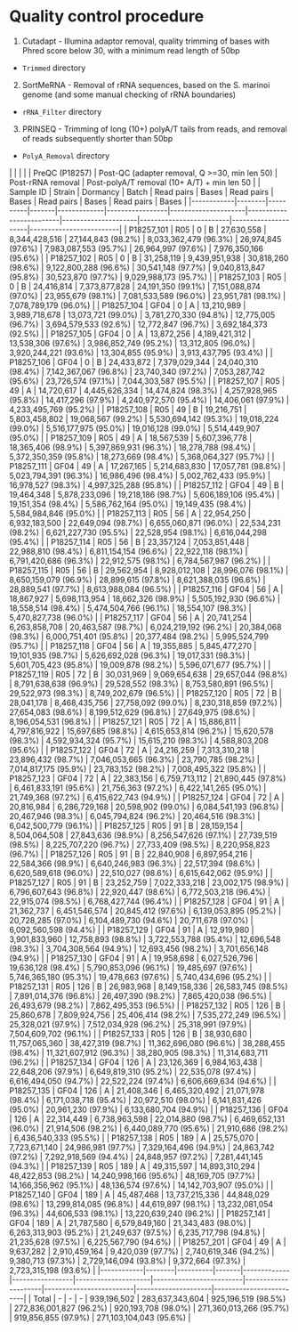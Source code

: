 # Quality control procedure
1. Cutadapt - Illumina adaptor removal, quality trimming of bases with Phred score below 30, with a minimum read length of 50bp
  * `Trimmed` directory
2. SortMeRNA - Removal of rRNA sequences, based on the S. marinoi genome (and some manual checking of rRNA boundaries)
  * `rRNA_Filter` directory
3. PRINSEQ - Trimming of long (10+) polyA/T tails from reads, and removal of reads subsequently shorter than 50bp
  * `PolyA_Removal` directory

|            |        |          |       |         PreQC (P18257)        | Post-QC (adapter removal, Q >=30, min len 50) |              Post-rRNA removal                | Post-polyA/T removal (10+ A/T) +  min len 50  |
| Sample ID  | Strain | Dormancy | Batch | Read pairs  |      Bases      |     Read pairs      |          Bases          |     Read pairs      |          Bases          |     Read pairs      |          Bases          |
|------------|--------|----------|-------|-------------|-----------------|---------------------|-------------------------|---------------------|-------------------------|---------------------|-------------------------|
| P18257_101 |  R05   |     0    |   B   |  27,630,558 |   8,344,428,516 |  27,144,843 (98.2%) |   8,033,362,479 (96.3%) |  26,974,845 (97.6%) |   7,983,087,553 (95.7%) |  26,964,997 (97.6%) |   7,976,350,166 (95.6%) |
| P18257_102 |  R05   |     0    |   B   |  31,258,119 |   9,439,951,938 |  30,818,260 (98.6%) |   9,122,800,288 (96.6%) |  30,541,148 (97.7%) |   9,040,813,847 (95.8%) |  30,523,870 (97.7%) |   9,029,988,173 (95.7%) |
| P18257_103 |  R05   |     0    |   B   |  24,416,814 |   7,373,877,828 |  24,191,350 (99.1%) |   7,151,088,874 (97.0%) |  23,955,679 (98.1%) |   7,081,533,589 (96.0%) |  23,951,781 (98.1%) |   7,078,789,179 (96.0%) |
| P18257_104 |  GF04  |     0    |   A   |  13,210,989 |   3,989,718,678 |  13,073,721 (99.0%) |   3,781,270,330 (94.8%) |  12,775,005 (96.7%) |   3,694,579,533 (92.6%) |  12,772,847 (96.7%) |   3,692,184,373 (92.5%) |
| P18257_105 |  GF04  |     0    |   A   |  13,872,256 |   4,189,421,312 |  13,538,306 (97.6%) |   3,986,852,749 (95.2%) |  13,312,805 (96.0%) |   3,920,244,221 (93.6%) |  13,304,855 (95.9%) |   3,913,437,795 (93.4%) |
| P18257_106 |  GF04  |     0    |   B   |  24,433,872 |   7,379,029,344 |  24,040,310 (98.4%) |   7,142,367,067 (96.8%) |  23,740,340 (97.2%) |   7,053,287,742 (95.6%) |  23,726,574 (97.1%) |   7,044,303,587 (95.5%) |
| P18257_107 |  R05   |    49    |   A   |  14,720,617 |   4,445,626,334 |  14,474,824 (98.3%) |   4,257,928,965 (95.8%) |  14,417,296 (97.9%) |   4,240,972,570 (95.4%) |  14,406,061 (97.9%) |   4,233,495,769 (95.2%) |
| P18257_108 |  R05   |    49    |   B   |  19,216,751 |   5,803,458,802 |  19,068,567 (99.2%) |   5,530,694,142 (95.3%) |  19,018,224 (99.0%) |   5,516,177,975 (95.0%) |  19,016,128 (99.0%) |   5,514,449,907 (95.0%) |
| P18257_109 |  R05   |    49    |   A   |  18,567,539 |   5,607,396,778 |  18,365,406 (98.9%) |   5,397,869,931 (96.3%) |  18,278,788 (98.4%) |   5,372,350,359 (95.8%) |  18,273,669 (98.4%) |   5,368,064,327 (95.7%) |
| P18257_111 |  GF04  |    49    |   A   |  17,267,165 |   5,214,683,830 |  17,057,781 (98.8%) |   5,023,794,391 (96.3%) |  16,986,496 (98.4%) |   5,002,762,433 (95.9%) |  16,978,527 (98.3%) |   4,997,325,288 (95.8%) |
| P18257_112 |  GF04  |    49    |   B   |  19,464,348 |   5,878,233,096 |  19,218,186 (98.7%) |   5,606,189,106 (95.4%) |  19,151,354 (98.4%) |   5,586,762,164 (95.0%) |  19,149,435 (98.4%) |   5,584,984,846 (95.0%) |
| P18257_113 |  R05   |    56    |   A   |  22,954,250 |   6,932,183,500 |  22,649,094 (98.7%) |   6,655,060,871 (96.0%) |  22,534,231 (98.2%) |   6,621,227,730 (95.5%) |  22,528,954 (98.1%) |   6,616,044,298 (95.4%) |
| P18257_114 |  R05   |    56    |   B   |  23,357,124 |   7,053,851,448 |  22,988,810 (98.4%) |   6,811,154,154 (96.6%) |  22,922,118 (98.1%) |   6,791,420,686 (96.3%) |  22,912,575 (98.1%) |   6,784,567,987 (96.2%) |
| P18257_115 |  R05   |    56    |   B   |  29,562,954 |   8,928,012,108 |  28,996,076 (98.1%) |   8,650,159,079 (96.9%) |  28,899,615 (97.8%) |   8,621,388,035 (96.6%) |  28,889,541 (97.7%) |   8,613,988,084 (96.5%) |
| P18257_116 |  GF04  |    56    |   A   |  18,867,927 |   5,698,113,954 |  18,662,326 (98.9%) |   5,505,192,930 (96.6%) |  18,558,514 (98.4%) |   5,474,504,766 (96.1%) |  18,554,107 (98.3%) |   5,470,827,738 (96.0%) |
| P18257_117 |  GF04  |    56    |   A   |  20,741,254 |   6,263,858,708 |  20,463,587 (98.7%) |   6,024,219,192 (96.2%) |  20,384,068 (98.3%) |   6,000,751,401 (95.8%) |  20,377,484 (98.2%) |   5,995,524,799 (95.7%) |
| P18257_118 |  GF04  |    56    |   A   |  19,355,885 |   5,845,477,270 |  19,101,935 (98.7%) |   5,626,692,028 (96.3%) |  19,017,331 (98.3%) |   5,601,705,423 (95.8%) |  19,009,878 (98.2%) |   5,596,071,677 (95.7%) |
| P18257_119 |  R05   |    72    |   B   |  30,031,969 |   9,069,654,638 |  29,657,044 (98.8%) |   8,791,638,638 (96.9%) |  29,528,552 (98.3%) |   8,753,580,891 (96.5%) |  29,522,973 (98.3%) |   8,749,202,679 (96.5%) |
| P18257_120 |  R05   |    72    |   B   |  28,041,178 |   8,468,435,756 |  27,758,092 (99.0%) |   8,230,318,859 (97.2%) |  27,654,083 (98.6%) |   8,199,512,629 (96.8%) |  27,649,975 (98.6%) |   8,196,054,531 (96.8%) |
| P18257_121 |  R05   |    72    |   A   |  15,886,811 |   4,797,816,922 |  15,697,685 (98.8%) |   4,615,653,814 (96.2%) |  15,620,578 (98.3%) |   4,592,934,324 (95.7%) |  15,615,210 (98.3%) |   4,588,803,208 (95.6%) |
| P18257_122 |  GF04  |    72    |   A   |  24,216,259 |   7,313,310,218 |  23,896,432 (98.7%) |   7,046,053,665 (96.3%) |  23,790,785 (98.2%) |   7,014,817,175 (95.9%) |  23,783,152 (98.2%) |   7,008,495,322 (95.8%) |
| P18257_123 |  GF04  |    72    |   A   |  22,383,156 |   6,759,713,112 |  21,890,445 (97.8%) |   6,461,833,191 (95.6%) |  21,756,363 (97.2%) |   6,422,141,265 (95.0%) |  21,749,368 (97.2%) |   6,415,622,743 (94.9%) |
| P18257_124 |  GF04  |    72    |   A   |  20,816,984 |   6,286,729,168 |  20,598,902 (99.0%) |   6,084,541,193 (96.8%) |  20,467,946 (98.3%) |   6,045,794,824 (96.2%) |  20,464,516 (98.3%) |   6,042,500,779 (96.1%) |
| P18257_125 |  R05   |    91    |   B   |  28,159,154 |   8,504,064,508 |  27,843,636 (98.9%) |   8,256,547,626 (97.1%) |  27,739,519 (98.5%) |   8,225,707,220 (96.7%) |  27,733,409 (98.5%) |   8,220,958,823 (96.7%) |
| P18257_126 |  R05   |    91    |   B   |  22,840,908 |   6,897,954,216 |  22,584,366 (98.9%) |   6,640,246,983 (96.3%) |  22,517,394 (98.6%) |   6,620,589,618 (96.0%) |  22,510,027 (98.6%) |   6,615,642,062 (95.9%) |
| P18257_127 |  R05   |    91    |   B   |  23,252,759 |   7,022,333,218 |  23,002,175 (98.9%) |   6,796,607,643 (96.8%) |  22,920,447 (98.6%) |   6,772,503,218 (96.4%) |  22,915,074 (98.5%) |   6,768,427,744 (96.4%) |
| P18257_128 |  GF04  |    91    |   A   |  21,362,737 |   6,451,546,574 |  20,845,412 (97.6%) |   6,139,053,895 (95.2%) |  20,728,285 (97.0%) |   6,104,489,730 (94.6%) |  20,711,678 (97.0%) |   6,092,560,598 (94.4%) |
| P18257_129 |  GF04  |    91    |   A   |  12,919,980 |   3,901,833,960 |  12,758,893 (98.8%) |   3,722,553,788 (95.4%) |  12,696,548 (98.3%) |   3,704,308,564 (94.9%) |  12,693,456 (98.2%) |   3,701,656,148 (94.9%) |
| P18257_130 |  GF04  |    91    |   A   |  19,958,698 |   6,027,526,796 |  19,636,128 (98.4%) |   5,790,853,096 (96.1%) |  19,485,697 (97.6%) |   5,746,365,180 (95.3%) |  19,478,663 (97.6%) |   5,740,434,696 (95.2%) |
| P18257_131 |  R05   |   126    |   B   |  26,983,968 |   8,149,158,336 |  26,583,745 (98.5%) |   7,891,014,376 (96.8%) |  26,497,390 (98.2%) |   7,865,420,038 (96.5%) |  26,493,679 (98.2%) |   7,862,495,353 (96.5%) |
| P18257_132 |  R05   |   126    |   B   |  25,860,678 |   7,809,924,756 |  25,406,414 (98.2%) |   7,535,272,249 (96.5%) |  25,328,021 (97.9%) |   7,512,034,928 (96.2%) |  25,318,991 (97.9%) |   7,504,609,702 (96.1%) |
| P18257_133 |  R05   |   126    |   B   |  38,930,680 |  11,757,065,360 |  38,427,319 (98.7%) |  11,362,696,080 (96.6%) |  38,288,455 (98.4%) |  11,321,607,912 (96.3%) |  38,280,905 (98.3%) |  11,314,683,711 (96.2%) |
| P18257_134 |  GF04  |   126    |   A   |  23,126,369 |   6,984,163,438 |  22,648,206 (97.9%) |   6,649,819,310 (95.2%) |  22,535,078 (97.4%) |   6,616,494,050 (94.7%) |  22,522,224 (97.4%) |   6,606,669,634 (94.6%) |
| P18257_135 |  GF04  |   126    |   A   |  21,408,346 |   6,465,320,492 |  21,071,978 (98.4%) |   6,171,038,718 (95.4%) |  20,972,510 (98.0%) |   6,141,831,426 (95.0%) |  20,961,230 (97.9%) |   6,133,680,704 (94.9%) |
| P18257_136 |  GF04  |   126    |   A   |  22,314,449 |   6,738,963,598 |  22,014,880 (98.7%) |   6,469,652,131 (96.0%) |  21,914,506 (98.2%) |   6,440,089,770 (95.6%) |  21,910,686 (98.2%) |   6,436,540,333 (95.5%) |
| P18257_138 |  R05   |   189    |   A   |  25,575,070 |   7,723,671,140 |  24,986,981 (97.7%) |   7,329,164,496 (94.9%) |  24,863,742 (97.2%) |   7,292,918,569 (94.4%) |  24,848,957 (97.2%) |   7,281,441,145 (94.3%) |
| P18257_139 |  R05   |   189    |   A   |  49,315,597 |  14,893,310,294 |  48,422,853 (98.2%) |  14,240,998,166 (95.6%) |  48,169,705 (97.7%) |  14,166,356,962 (95.1%) |  48,136,574 (97.6%) |  14,142,703,907 (95.0%) |
| P18257_140 |  GF04  |   189    |   A   |  45,487,468 |  13,737,215,336 |  44,848,029 (98.6%) |  13,299,814,085 (96.8%) |  44,619,897 (98.1%) |  13,232,081,054 (96.3%) |  44,606,533 (98.1%) |  13,220,639,240 (96.2%) |
| P18257_141 |  GF04  |   189    |   A   |  21,787,580 |   6,579,849,160 |  21,343,483 (98.0%) |   6,263,313,903 (95.2%) |  21,249,637 (97.5%) |   6,235,717,798 (94.8%) |  21,235,628 (97.5%) |   6,225,567,790 (94.6%) |
| P18257_201 |  GF04  |    49    |   A   |   9,637,282 |   2,910,459,164 |   9,420,039 (97.7%) |   2,740,619,346 (94.2%) |   9,380,713 (97.3%) |   2,729,146,094 (93.8%) |   9,372,664 (97.3%) |   2,723,315,198 (93.6%) |
|------------|--------|----------|-------|-------------|-----------------|---------------------|-------------------------|---------------------|-------------------------|---------------------|-------------------------|
|   Total    |    -   |     -    |   -   | 939,196,502 | 283,637,343,604 | 925,196,519 (98.5%) | 272,836,001,827 (96.2%) | 920,193,708 (98.0%) | 271,360,013,266 (95.7%) | 919,856,855 (97.9%) | 271,103,104,043 (95.6%) |
